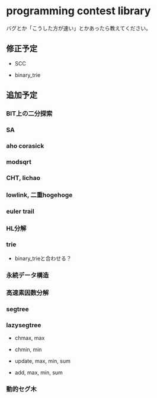 # programming contest library

バグとか「こうした方が速い」とかあったら教えてください。

## 修正予定

- SCC

- binary_trie

## 追加予定

### BIT上の二分探索

### SA

### aho corasick

### modsqrt

### CHT, lichao

### lowlink, 二重hogehoge

### euler trail

### HL分解

### trie

- binary_trieと合わせる？

### 永続データ構造

### 高速素因数分解

### segtree

### lazysegtree

- chmax, max

- chmin, min

- update, max, min, sum

- add, max, min, sum

### 動的セグ木